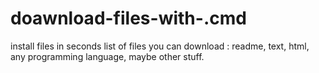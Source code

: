 # doawnload-files-with-.cmd
install files in seconds
list of files you can download : readme, text, html, any programming language, maybe other stuff.
